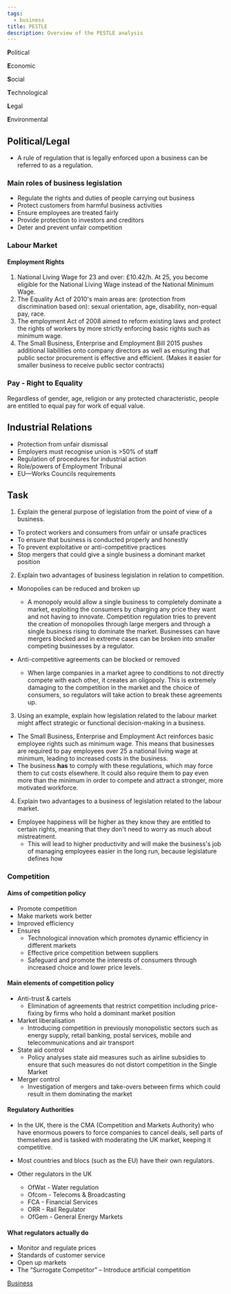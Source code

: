 ```yaml
---
tags:
  - business
title: PESTLE
description: Overview of the PESTLE analysis
---
```

**P**olitical

**E**conomic

**S**ocial

**T**echnological

**L**egal

**E**nvironmental

## Political/Legal

- A rule of regulation that is legally enforced upon a business can be referred to as a regulation.

### Main roles of business legislation

- Regulate the rights and duties of people carrying out business
- Protect customers from harmful business activities
- Ensure employees are treated fairly
- Provide protection to investors and creditors
- Deter and prevent unfair competition

### Labour Market

#### Employment Rights

1) National Living Wage for 23 and over: £10.42/h. At 25, you become eligible for the National Living Wage instead of the National Minimum Wage.
2) The Equality Act of 2010's main areas are: (protection from discrimination based on): sexual orientation, age, disability, non-equal pay, race.
3) The employment Act of 2008 aimed to reform existing laws and protect the rights of workers by more strictly enforcing basic rights such as minimum wage.
4) The Small Business, Enterprise and Employment Bill 2015 pushes additional liabilities onto company directors as well as ensuring that public sector procurement is effective and efficient. (Makes it easier for smaller business to receive public sector contracts)


### Pay - Right to Equality

Regardless of gender, age, religion or any protected characteristic, people are entitled to equal pay for work of equal value.

## Industrial Relations

- Protection from unfair dismissal
- Employers must recognise union is >50% of staff 
- Regulation of procedures for industrial action
- Role/powers of Employment Tribunal
- EU—Works Councils requirements

## Task

1) Explain the general purpose of legislation from the point of view of a business.
- To protect workers and consumers from unfair or unsafe practices
- To ensure that business is conducted properly and honestly
- To prevent exploitative or anti-competitive practices
- Stop mergers that could give a single business a dominant market position

2) Explain two advantages of business legislation in relation to competition.

- Monopolies can be reduced and broken up
	- A monopoly would allow a single business to completely dominate a market, exploiting the consumers by charging any price they want and not having to innovate. Competition regulation tries to prevent the creation of monopolies through large mergers and through a single business rising to dominate the market. Businesses can have mergers blocked and in extreme cases can be broken into smaller competing businesses by a regulator. 

- Anti-competitive agreements can be blocked or removed
	- When large companies in a market agree to conditions to not directly compete with each other, it creates an oligopoly. This is extremely damaging to the competition in the market and the choice of consumers, so regulators will take action to break these agreements up.

3) Using an example, explain how legislation related to the labour market might affect strategic or functional decision-making in a business.

- The Small Business, Enterprise and Employment Act reinforces basic employee rights such as minimum wage. This means that businesses are required to pay employees over 25 a national living wage at minimum, leading to increased costs in the business.
- The business **has** to comply with these regulations, which may force them to cut costs elsewhere. It could also require them to pay even more than the minimum in order to compete and attract a stronger, more motivated workforce.

4) Explain two advantages to a business of legislation related to the labour market.

- Employee happiness will be higher as they know they are entitled to certain rights, meaning that they don't need to worry as much about mistreatment.
	- This will lead to higher productivity and will make the business's job of managing employees easier in the long run, because legislature defines how 

### Competition

#### Aims of competition policy

- Promote competition
- Make markets work better
- Improved efficiency
- Ensures
	- Technological innovation which promotes dynamic efficiency in different markets
	- Effective price competition between suppliers
	- Safeguard and promote the interests of consumers through increased choice and lower price levels.

#### Main elements of competition policy

- Anti-trust & cartels
	- Elimination of agreements that restrict competition including price-fixing by firms who hold a dominant market position
- Market liberalisation
	- Introducing competition in previously monopolistic sectors such as energy supply, retail banking, postal services, mobile and telecommunications and air transport
- State aid control
	- Policy analyses state aid measures such as airline subsidies to ensure that such measures do not distort competition in the Single Market
- Merger control
	- Investigation of mergers and take-overs between firms which could result in them dominating the market

#### Regulatory Authorities

- In the UK, there is the CMA (Competition and Markets Authority) who have enormous powers to force companies to cancel deals, sell parts of themselves and is tasked with moderating the UK market, keeping it competitive.
- Most countries and blocs (such as the EU) have their own regulators.

- Other regulators in the UK
	- OfWat - Water regulation
	- Ofcom - Telecoms & Broadcasting
	- FCA - Financial Services
	- ORR - Rail Regulator
	- OfGem - General Energy Markets

#### What regulators actually do

- Monitor and regulate prices
- Standards of customer service
- Open up markets
- The “Surrogate Competitor” – Introduce artificial competition


[Business](/Business)